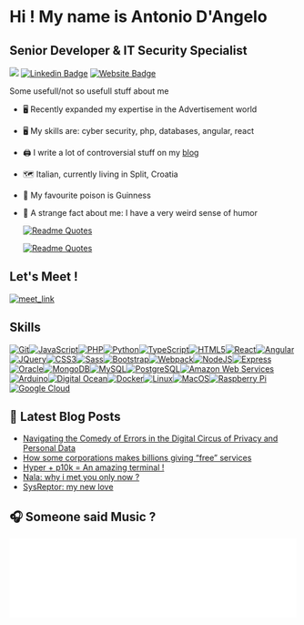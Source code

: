 Hi ! [](https://user-images.githubusercontent.com/18350557/176309783-0785949b-9127-417c-8b55-ab5a4333674e.gif) My name is Antonio D'Angelo
========================================================================================================================================

Senior Developer & IT Security Specialist
------------------------------------------

![](https://komarev.com/ghpvc/?username=well-it-wasnt-me)
[![Linkedin Badge](https://img.shields.io/badge/-LinkedIn-0e76a8?style=flat-square&logo=Linkedin&logoColor=white)](https://linkedin.com/in/antoniodangelo89)
[![Website Badge](https://img.shields.io/badge/Website-3b5998?style=flat-square&logo=google-chrome&logoColor=white)](https://blindlystupid.com/)

Some usefull/not so usefull stuff about me

* 🖥️ Recently expanded my expertise in the Advertisement world
* 🖥️ My skills are: cyber security, php, databases, angular, react
* 🖨️ I write a lot of controversial stuff on my [blog](https://blindlystupid.com)
* 🗺️ Italian, currently living in Split, Croatia
* 🍺 ️My favourite poison is Guinness
* 🤯 A strange fact about me: I have a very weird sense of humor


  [![Readme Quotes](https://quotes-github-readme.vercel.app/api?type=horizontal&theme=dark&quote=The+trouble+with+programmers+is+that+you+never+know+what+they+are+doing+until+it's+to+late&author=Seymour+Cray)](#)

  [![Readme Quotes](https://quotes-github-readme.vercel.app/api?type=horizontal&theme=dark&quote=Well%2C%20if%20an%20argument%20lasting%20more%20than%205%20minutes%20means%20both%20sides%20are%20wrong%2C%20then%20my%20conversations%20are%20like%20a%20PhD%20in%20being%20dead%20wrong%2C%20and%20I%E2%80%99m%20the%20professor&author=Me%2C%20replying%20to%20Neil%20deGrasse%20Tyson%20%28in%20my%20head%29)](#)

## Let's Meet !
<a href="https://cal.com/antoniod/" target="_blank"><img width="64" height="auto" alt="meet_link" src="https://media.licdn.com/dms/image/D560BAQHqAF6vPlWZHA/company-logo_200_200/0/1666127204596/cal_com_logo?e=2147483647&v=beta&t=p6dALqC5Z3jd58MpWzHR_JkctLzjhfLzv-fmAH02jfc"></a>
  
## Skills

<p align="left">
<a href="https://git-scm.com/" target="_blank" rel="noreferrer"><img src="https://raw.githubusercontent.com/danielcranney/readme-generator/main/public/icons/skills/git-colored.svg" width="36" height="36" alt="Git" /></a><a href="https://developer.mozilla.org/en-US/docs/Web/JavaScript" target="_blank" rel="noreferrer"><img src="https://raw.githubusercontent.com/danielcranney/readme-generator/main/public/icons/skills/javascript-colored.svg" width="36" height="36" alt="JavaScript" /></a><a href="https://www.php.net/" target="_blank" rel="noreferrer"><img src="https://raw.githubusercontent.com/danielcranney/readme-generator/main/public/icons/skills/php-colored.svg" width="36" height="36" alt="PHP" /></a><a href="https://www.python.org/" target="_blank" rel="noreferrer"><img src="https://raw.githubusercontent.com/danielcranney/readme-generator/main/public/icons/skills/python-colored.svg" width="36" height="36" alt="Python" /></a><a href="https://www.typescriptlang.org/" target="_blank" rel="noreferrer"><img src="https://raw.githubusercontent.com/danielcranney/readme-generator/main/public/icons/skills/typescript-colored.svg" width="36" height="36" alt="TypeScript" /></a><a href="https://developer.mozilla.org/en-US/docs/Glossary/HTML5" target="_blank" rel="noreferrer"><img src="https://raw.githubusercontent.com/danielcranney/readme-generator/main/public/icons/skills/html5-colored.svg" width="36" height="36" alt="HTML5" /></a><a href="https://reactjs.org/" target="_blank" rel="noreferrer"><img src="https://raw.githubusercontent.com/danielcranney/readme-generator/main/public/icons/skills/react-colored.svg" width="36" height="36" alt="React" /></a><a href="https://angular.io/" target="_blank" rel="noreferrer"><img src="https://raw.githubusercontent.com/danielcranney/readme-generator/main/public/icons/skills/angularjs-colored.svg" width="36" height="36" alt="Angular" /></a><a href="https://jquery.com/" target="_blank" rel="noreferrer"><img src="https://raw.githubusercontent.com/danielcranney/readme-generator/main/public/icons/skills/jquery-colored.svg" width="36" height="36" alt="JQuery" /></a><a href="https://www.w3.org/TR/CSS/#css" target="_blank" rel="noreferrer"><img src="https://raw.githubusercontent.com/danielcranney/readme-generator/main/public/icons/skills/css3-colored.svg" width="36" height="36" alt="CSS3" /></a><a href="https://sass-lang.com/" target="_blank" rel="noreferrer"><img src="https://raw.githubusercontent.com/danielcranney/readme-generator/main/public/icons/skills/sass-colored.svg" width="36" height="36" alt="Sass" /></a><a href="https://getbootstrap.com/" target="_blank" rel="noreferrer"><img src="https://raw.githubusercontent.com/danielcranney/readme-generator/main/public/icons/skills/bootstrap-colored.svg" width="36" height="36" alt="Bootstrap" /></a><a href="https://webpack.js.org/" target="_blank" rel="noreferrer"><img src="https://raw.githubusercontent.com/danielcranney/readme-generator/main/public/icons/skills/webpack-colored.svg" width="36" height="36" alt="Webpack" /></a><a href="https://nodejs.org/en/" target="_blank" rel="noreferrer"><img src="https://raw.githubusercontent.com/danielcranney/readme-generator/main/public/icons/skills/nodejs-colored.svg" width="36" height="36" alt="NodeJS" /></a><a href="https://expressjs.com/" target="_blank" rel="noreferrer"><img src="https://raw.githubusercontent.com/danielcranney/readme-generator/main/public/icons/skills/express-colored.svg" width="36" height="36" alt="Express" /></a><a href="https://www.oracle.com/uk/index.html" target="_blank" rel="noreferrer"><img src="https://raw.githubusercontent.com/danielcranney/readme-generator/main/public/icons/skills/oracle-colored.svg" width="36" height="36" alt="Oracle" /></a><a href="https://www.mongodb.com/" target="_blank" rel="noreferrer"><img src="https://raw.githubusercontent.com/danielcranney/readme-generator/main/public/icons/skills/mongodb-colored.svg" width="36" height="36" alt="MongoDB" /></a><a href="https://www.mysql.com/" target="_blank" rel="noreferrer"><img src="https://raw.githubusercontent.com/danielcranney/readme-generator/main/public/icons/skills/mysql-colored.svg" width="36" height="36" alt="MySQL" /></a><a href="https://www.postgresql.org/" target="_blank" rel="noreferrer"><img src="https://raw.githubusercontent.com/danielcranney/readme-generator/main/public/icons/skills/postgresql-colored.svg" width="36" height="36" alt="PostgreSQL" /></a><a href="https://aws.amazon.com" target="_blank" rel="noreferrer"><img src="https://raw.githubusercontent.com/danielcranney/readme-generator/main/public/icons/skills/aws-colored.svg" width="36" height="36" alt="Amazon Web Services" /></a><a href="https://store.arduino.cc/?gclid=Cj0KCQjw2eilBhCCARIsAG0Pf8uueBifykWcsSS4LPESeGQfxGVKJYnzV7bz471XfknQJy_1VINVWM8aAkLtEALw_wcB" target="_blank" rel="noreferrer"><img src="https://raw.githubusercontent.com/danielcranney/readme-generator/main/public/icons/skills/arduino-colored.svg" width="36" height="36" alt="Arduino" /></a><a href="https://www.digitalocean.com" target="_blank" rel="noreferrer"><img src="https://raw.githubusercontent.com/danielcranney/readme-generator/main/public/icons/skills/digitalocean-colored.svg" width="36" height="36" alt="Digital Ocean" /></a><a href="https://www.docker.com/" target="_blank" rel="noreferrer"><img src="https://raw.githubusercontent.com/danielcranney/readme-generator/main/public/icons/skills/docker-colored.svg" width="36" height="36" alt="Docker" /></a><a href="https://www.linux.org" target="_blank" rel="noreferrer"><img src="https://raw.githubusercontent.com/danielcranney/readme-generator/main/public/icons/skills/linux-colored.svg" width="36" height="36" alt="Linux" /></a><a href="https://apple.com" target="_blank" rel="noreferrer"><img src="https://raw.githubusercontent.com/danielcranney/readme-generator/main/public/icons/skills/macos-colored.svg" width="36" height="36" alt="MacOS" /></a><a href="https://www.raspberrypi.org/" target="_blank" rel="noreferrer"><img src="https://raw.githubusercontent.com/danielcranney/readme-generator/main/public/icons/skills/raspberrypi-colored.svg" width="36" height="36" alt="Raspberry Pi" /></a><a href="https://cloud.google.com/" target="_blank" rel="noreferrer"><img src="https://raw.githubusercontent.com/danielcranney/readme-generator/main/public/icons/skills/googlecloud-colored.svg" width="36" height="36" alt="Google Cloud" /></a>
</p>

## 🚀 Latest Blog Posts

<!-- BLOG-POST-LIST:START -->
- [Navigating the Comedy of Errors in the Digital Circus of Privacy and Personal Data](https://blindlystupid.com/2023/12/08/navigating-the-comedy-of-errors-in-the-digital-circus-of-privacy-and-personal-data/)
- [How some corporations makes billions giving “free” services](https://blindlystupid.com/2023/12/06/how-some-corporations-makes-billions-giving-free-services/)
- [Hyper + p10k = An amazing terminal !](https://blindlystupid.com/2023/12/06/hyper-p10k-an-amazing-terminal/)
- [Nala: why i met you only now ?](https://blindlystupid.com/2023/12/05/nala-why-i-met-you-only-now/)
- [SysReptor: my new love](https://blindlystupid.com/2023/12/03/sysreptor-my-new-love/)
<!-- BLOG-POST-LIST:END -->

## 🎧 Someone said Music ?

[![Spotify](spotify.svg)](https://open.spotify.com/intl-it/album/1pMUWPUZbXp98G101bvEYb)



